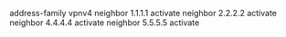 address-family vpnv4
neighbor 1.1.1.1 activate
neighbor 2.2.2.2 activate
neighbor 4.4.4.4 activate
neighbor 5.5.5.5 activate
